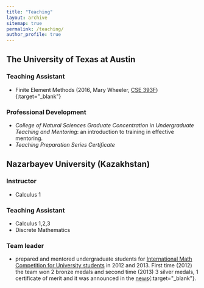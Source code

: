 ```yaml
---
title: "Teaching"
layout: archive
sitemap: true
permalink: /teaching/
author_profile: true
---
```


## The University of Texas at Austin

### Teaching Assistant

- Finite Element Methods (2016, Mary Wheeler, [CSE 393F](http://catalog.utexas.edu/graduate/fields-of-study/intercollegial-programs/computational-science-engineering-mathematics/graduate-courses/)){:target="_blank"}

### Professional Development

- _College of Natural Sciences Graduate Concentration in Undergraduate Teaching and Mentoring_: an introduction to training in effective mentoring.
- _Teaching Preparation Series Certificate_

## Nazarbayev University (Kazakhstan)

### Instructor

- Calculus 1

### Teaching Assistant

- Calculus 1,2,3 
- Discrete Mathematics

### Team leader

- prepared and mentored undergraduate students for [International Math Competition for University students](http://www.imc-math.org.uk/)
  in 2012 and 2013. First time (2012) the team won 2 bronze medals and second time (2013) 3 silver medals,
  1 certificate of merit and it was announced in the [news](https://nu.edu.kz/news/nazarbayev-university-students-won-a-silver-medal-at-international-mathematical-competition){:target="_blank"}.